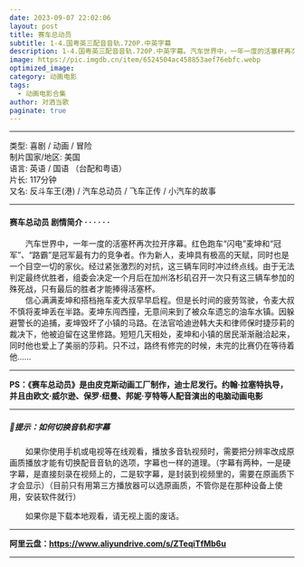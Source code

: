 ```yaml
---
date: 2023-09-07 22:02:06
layout: post
title: 赛车总动员
subtitle: 1-4.国粤英三配音音轨.720P.中英字幕
description: 1-4.国粤英三配音音轨.720P.中英字幕。汽车世界中，一年一度的活塞杯再次拉开序幕。红色跑车“闪电”麦坤和“冠军”、“路霸”是冠军最有力的竞争者。作为新人，麦坤具有极高的天赋，同时也是一个目空一切的家伙。经过紧张激烈的对抗，这三辆车同时冲过终点线...
image: https://pic.imgdb.cn/item/6524504ac458853aef76ebfc.webp
optimized_image: 
category: 动画电影
tags:
  - 动画电影合集
author: 对酒当歌
paginate: true
---
```


---

类型: 喜剧 / 动画 / 冒险  
制片国家/地区: 美国  
语言: 英语  /  国语 （台配和粤语）  
片长: 117分钟  
又名: 反斗车王(港) / 汽车总动员 / 飞车正传 / 小汽车的故事  

---

#### 赛车总动员  剧情简介 · · · · · ·

　　汽车世界中，一年一度的活塞杯再次拉开序幕。红色跑车“闪电”麦坤和“冠军”、“路霸”是冠军最有力的竞争者。作为新人，麦坤具有极高的天赋，同时也是一个目空一切的家伙。经过紧张激烈的对抗，这三辆车同时冲过终点线。由于无法判定最终优胜者，组委会决定一个月后在加州洛杉矶召开一次只有这三辆车参加的殊死战，只有最后的胜者才能捧得活塞杯。  
　　信心满满麦坤和搭档拖车麦大叔早早启程。但是长时间的疲劳驾驶，令麦大叔不慎将麦坤丢在半路。麦坤东闯西撞，无意间来到了被众车遗忘的油车水镇。因躲避警长的追捕，麦坤毁坏了小镇的马路。在法官哈迪逊韩大夫和律师保时捷莎莉的裁决下，他被迫留在这里修路。短短几天相处，麦坤和小镇的居民渐渐融洽起来，同时他也爱上了美丽的莎莉。只不过，路终有修完的时候，未完的比赛仍在等待着他……

---

**PS：《赛车总动员》是由皮克斯动画工厂制作，迪士尼发行。约翰·拉塞特执导，并且由欧文·威尔逊、保罗·纽曼、邦妮·亨特等人配音演出的电脑动画电影**

---

##### 🔔提示：如何切换音轨和字幕

　　如果你使用手机或电视等在线观看，播放多音轨视频时，需要把分辨率改成原画质播放才能有切换配音音轨的选项，字幕也一样的道理。（字幕有两种，一是硬字幕，是直接刻录在视频上的，二是软字幕，是封装到视频里的，需要在原画质下才会显示）（目前只有用第三方播放器可以选原画质，不管你是在那种设备上使用，安装软件就行）

　　如果你是下载本地观看，请无视上面的废话。

---

**阿里云盘：<https://www.aliyundrive.com/s/ZTeqiTfMb6u>**

---
